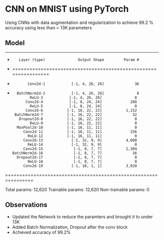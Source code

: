 # CNN on MNIST using PyTorch

Using CNNs with data augmentation and regularization to achieve 99.2 % accuracy using less than < 13K parameters

## Model
- ----------------------------------------------------------------
-        Layer (type)               Output Shape         Param #
- ================================================================
-            Conv2d-1            [-1, 4, 26, 26]              36
-       BatchNorm2d-2            [-1, 4, 26, 26]               8
              ReLU-3            [-1, 4, 26, 26]               0
            Conv2d-4            [-1, 8, 24, 24]             288
              ReLU-5            [-1, 8, 24, 24]               0
            Conv2d-6           [-1, 16, 22, 22]           1,152
       BatchNorm2d-7           [-1, 16, 22, 22]              32
         Dropout2d-8           [-1, 16, 22, 22]               0
              ReLU-9           [-1, 16, 22, 22]               0
        MaxPool2d-10           [-1, 16, 11, 11]               0
           Conv2d-11           [-1, 16, 11, 11]             256
             ReLU-12           [-1, 16, 11, 11]               0
           Conv2d-13             [-1, 32, 9, 9]           4,608
             ReLU-14             [-1, 32, 9, 9]               0
           Conv2d-15              [-1, 8, 7, 7]           2,304
      BatchNorm2d-16              [-1, 8, 7, 7]              16
        Dropout2d-17              [-1, 8, 7, 7]               0
             ReLU-18              [-1, 8, 7, 7]               0
           Conv2d-19             [-1, 10, 1, 1]           3,920
================================================================

Total params: 12,620
Trainable params: 12,620
Non-trainable params: 0

## Observations
- Updated the Network to reduce the paramters and brought it to under 13K
- Added Batch Normalization, Dropout after the conv block
- Achieved accuracy of 99.2%
